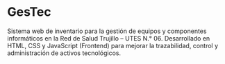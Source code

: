 # GesTec
Sistema web de inventario para la gestión de equipos y componentes informáticos en la Red de Salud Trujillo – UTES N.° 06. Desarrollado en HTML, CSS y JavaScript (Frontend) para mejorar la trazabilidad, control y administración de activos tecnológicos.
